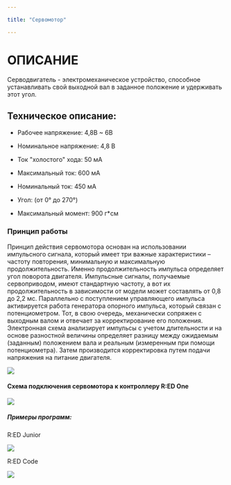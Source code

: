 ```yaml
---

title: "Сервомотор"

---
```


# ОПИСАНИЕ

Серводвигатель - электромеханическое устройство, способное устанавливать свой выходной вал в заданное положение и удерживать этот угол.

## Техническое описание:

- Рабочее напряжение: 4,8В ~ 6В

- Номинальное напряжение: 4,8 В

- Ток "холостого" хода: 50 мА

- Максимальный ток: 600 мА

- Номинальный ток: 450 мА

- Угол: (от 0° до 270°)

- Максимальный момент: 900 г*см

### Принцип работы

Принцип действия сервомотора основан на использовании импульсного сигнала, который имеет три важные характеристики – частоту повторения, минимальную и максимальную продолжительность. Именно продолжительность импульса определяет угол поворота двигателя. Импульсные сигналы, получаемые сервоприводом, имеют стандартную частоту, а вот их продолжительность в зависимости от модели может составлять от 0,8 до 2,2 мс. Параллельно с поступлением управляющего импульса активируется работа генератора опорного импульса, который связан с потенциометром. Тот, в свою очередь, механически сопряжен с выходным валом и отвечает за корректирование его положения. Электронная схема анализирует импульсы с учетом длительности и на основе разностной величины определяет разницу между ожидаемым (заданным) положением вала и реальным (измеренным при помощи потенциометра). Затем производится корректировка путем подачи напряжения на питание двигателя.

![](/images/docs/performers/servomotor1.jpg)

#### Схема подключения сервомотора к контроллеру R:ED One

![](/images/docs/performers/servomotor2.jpg)

##### Примеры программ:

R:ED Junior

![](/images/docs/performers/servomotor3.png)

R:ED Code

![](/images/docs/performers/servomotor4.png)